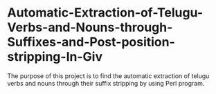 # Automatic-Extraction-of-Telugu-Verbs-and-Nouns-through-Suffixes-and-Post-position-stripping-In-Giv
The purpose of this project is to find the automatic extraction of telugu verbs and nouns through their suffix stripping by using Perl program.
